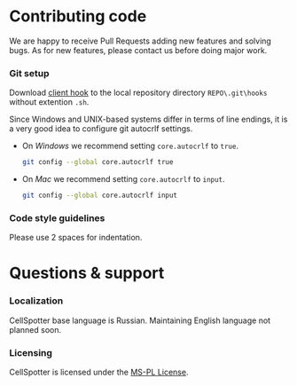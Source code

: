 [MS-PL License]://github.com/bopoh13/CellSpotter/blob/master/LICENSE

# Contributing code

We are happy to receive Pull Requests adding new features and solving bugs. As for new features, 
please contact us before doing major work.

### Git setup

Download [client hook] to the local repository directory `REPO\.git\hooks` without extention `.sh`.

Since Windows and UNIX-based systems differ in terms of line endings, it is a very good idea 
to configure git autocrlf settings.

* On *Windows* we recommend setting `core.autocrlf` to `true`.
	``` bash
	git config --global core.autocrlf true
	```

* On *Mac* we recommend setting `core.autocrlf` to `input`.
	``` bash
	git config --global core.autocrlf input
	```

### Code style guidelines

Please use 2 spaces for indentation.

[client hook]://gist.github.com/c55f1538454755fdff71fba0d686e371


# Questions & support

### Localization

CellSpotter base language is Russian. Maintaining English language not planned soon.

### Licensing

CellSpotter is licensed under the [MS-PL License].

# 
